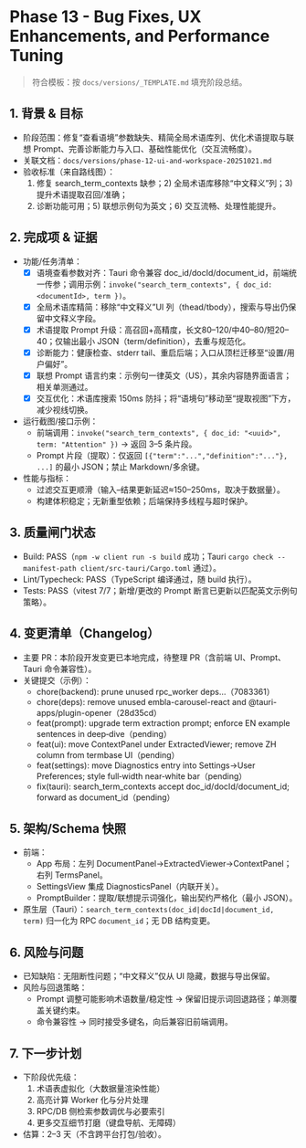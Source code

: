 # Phase 13 - Bug Fixes, UX Enhancements, and Performance Tuning

> 符合模板：按 `docs/versions/_TEMPLATE.md` 填充阶段总结。

## 1. 背景 & 目标
- 阶段范围：修复“查看语境”参数缺失、精简全局术语库列、优化术语提取与联想 Prompt、完善诊断能力与入口、基础性能优化（交互流畅度）。
- 关联文档：`docs/versions/phase-12-ui-and-workspace-20251021.md`
- 验收标准（来自路线图）：
  1) 修复 search_term_contexts 缺参；2) 全局术语库移除“中文释义”列；3) 提升术语提取召回/准确；
  4) 诊断功能可用；5) 联想示例句为英文；6) 交互流畅、处理性能提升。

## 2. 完成项 & 证据
- 功能/任务清单：
  - [x] 语境查看参数对齐：Tauri 命令兼容 doc_id/docId/document_id，前端统一传参；调用示例：`invoke("search_term_contexts", { doc_id: <documentId>, term })`。
  - [x] 全局术语库精简：移除“中文释义”UI 列（thead/tbody），搜索与导出仍保留中文释义字段。
  - [x] 术语提取 Prompt 升级：高召回+高精度，长文80–120/中40–80/短20–40；仅输出最小 JSON（term/definition），去重与规范化。
  - [x] 诊断能力：健康检查、stderr tail、重启后端；入口从顶栏迁移至“设置/用户偏好”。
  - [x] 联想 Prompt 语言约束：示例句一律英文（US），其余内容随界面语言；相关单测通过。
  - [x] 交互优化：术语库搜索 150ms 防抖；将“语境句”移动至“提取视图”下方，减少视线切换。
- 运行截图/接口示例：
  - 前端调用：`invoke("search_term_contexts", { doc_id: "<uuid>", term: "Attention" })` → 返回 3–5 条片段。
  - Prompt 片段（提取）：仅返回 `[{"term":"...","definition":"..."}, ...]` 的最小 JSON；禁止 Markdown/多余键。
- 性能与指标：
  - 过滤交互更顺滑（输入–结果更新延迟≈150–250ms，取决于数据量）。
  - 构建体积稳定；无新重型依赖；后端保持多线程与超时保护。

## 3. 质量闸门状态
- Build: PASS（`npm -w client run -s build` 成功；Tauri `cargo check --manifest-path client/src-tauri/Cargo.toml` 通过）。
- Lint/Typecheck: PASS（TypeScript 编译通过，随 build 执行）。
- Tests: PASS（vitest 7/7；新增/更改的 Prompt 断言已更新以匹配英文示例句策略）。

## 4. 变更清单（Changelog）
- 主要 PR：本阶段开发变更已本地完成，待整理 PR（含前端 UI、Prompt、Tauri 命令兼容性）。
- 关键提交（示例）：
  - chore(backend): prune unused rpc_worker deps…（7083361）
  - chore(deps): remove unused embla-carousel-react and @tauri-apps/plugin-opener（28d35cd）
  - feat(prompt): upgrade term extraction prompt; enforce EN example sentences in deep‑dive（pending）
  - feat(ui): move ContextPanel under ExtractedViewer; remove ZH column from termbase UI（pending）
  - feat(settings): move Diagnostics entry into Settings→User Preferences; style full‑width near‑white bar（pending）
  - fix(tauri): search_term_contexts accept doc_id/docId/document_id; forward as document_id（pending）

## 5. 架构/Schema 快照
- 前端：
  - App 布局：左列 DocumentPanel→ExtractedViewer→ContextPanel；右列 TermsPanel。
  - SettingsView 集成 DiagnosticsPanel（内联开关）。
  - PromptBuilder：提取/联想提示词强化，输出契约严格化（最小 JSON）。
- 原生层（Tauri）：`search_term_contexts(doc_id|docId|document_id, term)` 归一化为 RPC `document_id`；无 DB 结构变更。

## 6. 风险与问题
- 已知缺陷：无阻断性问题；“中文释义”仅从 UI 隐藏，数据与导出保留。
- 风险与回退策略：
  - Prompt 调整可能影响术语数量/稳定性 → 保留旧提示词回退路径；单测覆盖关键约束。
  - 命令兼容性 → 同时接受多键名，向后兼容旧前端调用。

## 7. 下一步计划
- 下阶段优先级：
  1) 术语表虚拟化（大数据量渲染性能）
  2) 高亮计算 Worker 化与分片处理
  3) RPC/DB 侧检索参数调优与必要索引
  4) 更多交互细节打磨（键盘导航、无障碍）
- 估算：2–3 天（不含跨平台打包/验收）。
